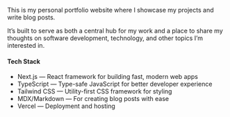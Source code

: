 This is my personal portfolio website where I showcase my projects and write blog posts.

It’s built to serve as both a central hub for my work and a place to share my thoughts on software development, technology, and other topics I’m interested in.

#### Tech Stack
- Next.js — React framework for building fast, modern web apps
- TypeScript — Type-safe JavaScript for better developer experience
- Tailwind CSS — Utility-first CSS framework for styling
- MDX/Markdown — For creating blog posts with ease
- Vercel — Deployment and hosting
